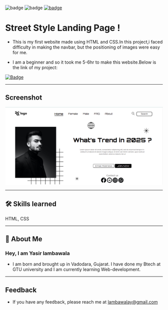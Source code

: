 ![badge](https://img.shields.io/badge/MADE%20WITH-HTML%20%26%20CSS-blue)
![badge](https://img.shields.io/badge/TIME%20TAKEN-5--6hrs-red)
[![badge](https://img.shields.io/badge/SEE%20DEMO%20-VISIT-green)](https://project1-25722.netlify.app/)

# Street Style Landing Page !

- This is my first website made using HTML and CSS.In this project,i faced difficulty in making the navbar, but the positioning of images were easy for me.

- I am a beginner and so it took me 5-6hr to make this website.Below is the link of my project:

[![Badge](https://img.shields.io/badge/Project--1-My%20first%20website-orange)](https://project1-25722.netlify.app/)

---

## Screenshot

![App Screenshot](./assets/project1_image.png)

---

## 🛠 Skills learned

HTML, CSS

---

## 🚀 About Me

### Hey, I am Yasir lambawala

- I am born and brought up in Vadodara, Gujarat. I have done my Btech at GTU university and I am currently learning Web-development.

---

## Feedback

- If you have any feedback, please reach me at lambawalay@gmail.com
